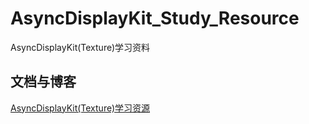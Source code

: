 # AsyncDisplayKit_Study_Resource
AsyncDisplayKit(Texture)学习资料

## 文档与博客
[AsyncDisplayKit(Texture)学习资源](./AsyncDisplayKit(Texture)%E5%AD%A6%E4%B9%A0%E8%B5%84%E6%BA%90.md)